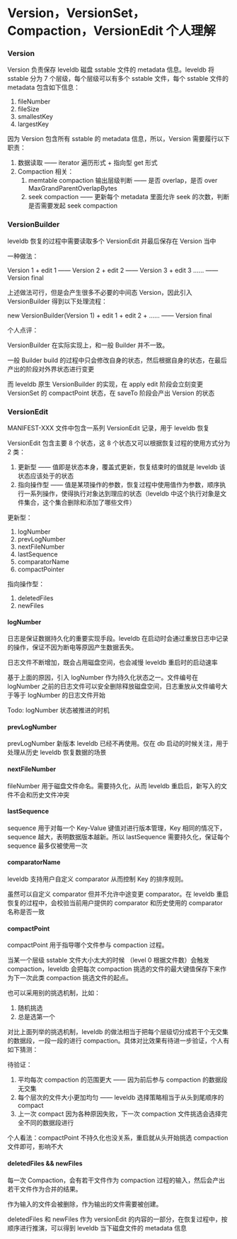 # 	Version，VersionSet，Compaction，VersionEdit 个人理解



### Version

Version 负责保存 leveldb 磁盘 sstable 文件的 metadata 信息。leveldb 将 sstable 分为 7 个层级，每个层级可以有多个 sstable 文件，每个 sstable 文件的 metadata 包含如下信息：

1. fileNumber
2. fileSize
3. smallestKey
4. largestKey



因为 Version 包含所有 sstable 的 metadata 信息，所以，Version 需要履行以下职责：

1. 数据读取 —— iterator 遍历形式 + 指向型 get 形式
2. Compaction 相关：
   1. memtable compaction 输出层级判断 —— 是否 overlap，是否 over MaxGrandParentOverlapBytes
   2. seek compaction —— 更新每个 metadata 里面允许 seek 的次数，判断是否需要发起 seek compaction



### VersionBuilder

 leveldb 恢复的过程中需要读取多个 VersionEdit 并最后保存在 Version 当中

一种做法：

Version 1 + edit 1 —— Version 2 + edit 2 —— Version 3 + edit 3 …… —— Version final

上述做法可行，但是会产生很多不必要的中间态 Version，因此引入 VersionBuilder 得到以下处理流程：

new VersionBuilder(Version 1) + edit 1 + edit 2 + …… —— Version final



个人点评：

VersionBuilder 在实际实现上，和一般 Builder 并不一致。

一般 Builder build 的过程中只会修改自身的状态，然后根据自身的状态，在最后产出的阶段对外界状态进行变更

而 leveldb 原生 VersionBuilder 的实现，在 apply edit 阶段会立刻变更 VersionSet 的 compactPoint 状态，在 saveTo 阶段会产出 Version 的状态



### VersionEdit

MANIFEST-XXX 文件中包含一系列 VersionEdit 记录，用于 leveldb 恢复



VersionEdit 包含主要 8 个状态，这 8 个状态又可以根据恢复过程的使用方式分为 2 类：

1. 更新型 —— 值即是状态本身，覆盖式更新，恢复结束时的值就是 leveldb 该状态应该处于的状态
2. 指向操作型 —— 值是某项操作的参数，恢复过程中使用值作为参数，顺序执行一系列操作，使得执行对象达到理应的状态（leveldb 中这个执行对象是文件集合，这个集合删除和添加了哪些文件）

更新型：

1. logNumber
2. prevLogNumber
3. nextFileNumber
4. lastSequence
5. comparatorName
6. compactPointer



指向操作型：

1. deletedFiles
2. newFiles



#### logNumber

日志是保证数据持久化的重要实现手段。leveldb 在启动时会通过重放日志中记录的操作，保证不因为断电等原因产生数据丢失。

日志文件不断增加，既会占用磁盘空间，也会减慢 leveldb 重启时的启动速率

基于上面的原因，引入 logNumber 作为持久化状态之一。文件编号在 logNumber 之前的日志文件可以安全删除释放磁盘空间，日志重放从文件编号大于等于 logNumber 的日志文件开始



Todo: logNumber 状态被推进的时机



#### prevLogNumber

prevLogNumber 新版本 leveldb 已经不再使用。仅在 db 启动的时候关注，用于处理从历史 leveldb 恢复数据的场景



#### nextFileNumber

fileNumber 用于磁盘文件命名。需要持久化，从而 leveldb 重启后，新写入的文件不会和历史文件冲突



#### lastSequence

sequence 用于对每一个 Key-Value 键值对进行版本管理，Key 相同的情况下，sequence 越大，表明数据版本越新。所以 lastSequence 需要持久化，保证每个 sequence 最多仅被使用一次



#### comparatorName

leveldb 支持用户自定义 comparator 从而控制 Key 的排序规则。

虽然可以自定义 comparator 但并不允许中途变更 comparator。在 leveldb 重启恢复的过程中，会校验当前用户提供的 comparator 和历史使用的 comparator 名称是否一致



#### compactPoint

compactPoint 用于指导哪个文件参与 compaction 过程。

当某一个层级 sstable 文件大小太大的时候 （level 0 根据文件数）会触发 compaction，leveldb 会把每次 compaction 挑选的文件的最大键值保存下来作为下一次此类 compaction 挑选文件的起点。

也可以采用别的挑选机制，比如：

1. 随机挑选
2. 总是选第一个

对比上面列举的挑选机制，leveldb 的做法相当于把每个层级切分成若干个无交集的数据段，一段一段的进行 compaction。具体对比效果有待进一步验证，个人有如下猜测：

待验证：

1. 平均每次 compaction 的范围更大 —— 因为前后参与 compaction 的数据段无交集
2. 每个层次的文件大小更加均匀 —— leveldb 选择策略相当于从头到尾顺序的 compact
3. 上一次 compact 因为各种原因失败，下一次 compaction 文件挑选会选择完全不同的数据段进行



个人看法：compactPoint 不持久化也没关系，重启就从头开始挑选 compaction 文件即可，影响不大



#### deletedFiles && newFiles

每一次 Compaction，会有若干文件作为 compaction 过程的输入，然后会产出若干文件作为合并的结果。

作为输入的文件会被删除，作为输出的文件需要被创建。

deletedFiles 和 newFiles 作为 versionEdit 的内容的一部分，在恢复过程中，按顺序进行推演，可以得到 leveldb 当下磁盘文件的 metadata 信息

